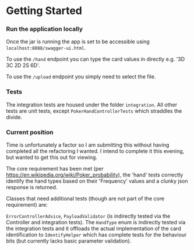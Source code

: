 # Getting Started

### Run the application locally 

Once the jar is running the app is set to be accessible using `localhost:8088/swagger-ui.html`.

To use the `/hand` endpoint you can type the card values in directly e.g. '3D 3C 2D 2S 6D'.

To use the `/upload` endpoint you simply need to select the file. 

### Tests

The integration tests are housed under the folder `integration`. All other tests are unit tests,
except `PokerHandControllerTests` which straddles the divide.

### Current position

Time is unfortunately a factor so I am submitting this without having completed all the refactoring I wanted. I intend 
to complete it this evening, but wanted to get this out for viewing.

The core requirement has been met (per https://en.wikipedia.org/wiki/Poker_probability), the 'hand' tests correctly 
identify the hand types based on their 'Frequency' values and a clunky json response is returned.

Classes that need additional tests (though are not part of the core requirement) are:

`ErrorControllerAdvice`, `PayloadValidator` (is indirectly tested via the Controller and integration tests).
The `HandType` enum is indirectly tested via the integration tests and it offloads the actual
implementation of the card identification to `IdentifyHelper` which has complete tests for the 
behaviour bits (but currently lacks basic parameter validation).
